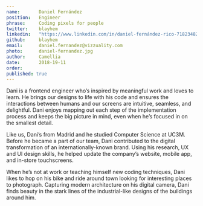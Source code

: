 ```yaml
---
name:       Daniel Fernández
position:   Engineer
phrase:     Coding pixels for people
twitter:    blayhem
linkedin:   "https://www.linkedin.com/in/daniel-fernández-rico-71823482/"
github:		blayhem
email:      daniel.fernandez@vizzuality.com
photo:      daniel-fernandez.jpg
author:     Camellia
date:       2018-19-11
order:      
published: true
---
```

Dani is a frontend engineer who’s inspired by meaningful work and loves to learn. He brings our designs to life with his code and ensures the interactions between humans and our screens are intuitive, seamless, and delightful. Dani enjoys mapping out each step of the implementation process and keeps the big picture in mind, even when he’s focused in on the smallest detail. 

Like us, Dani’s from Madrid and he studied Computer Science at UC3M. Before he became a part of our team, Dani contributed to the digital transformation of an internationally-known brand. Using his research, UX and UI design skills, he helped update the company’s website, mobile app, and in-store touchscreens. 

When he’s not at work or teaching himself new coding techniques, Dani likes to hop on his bike and ride around town looking for interesting places to photograph. Capturing modern architecture on his digital camera, Dani finds beauty in the stark lines of the industrial-like designs of the buildings around him.
